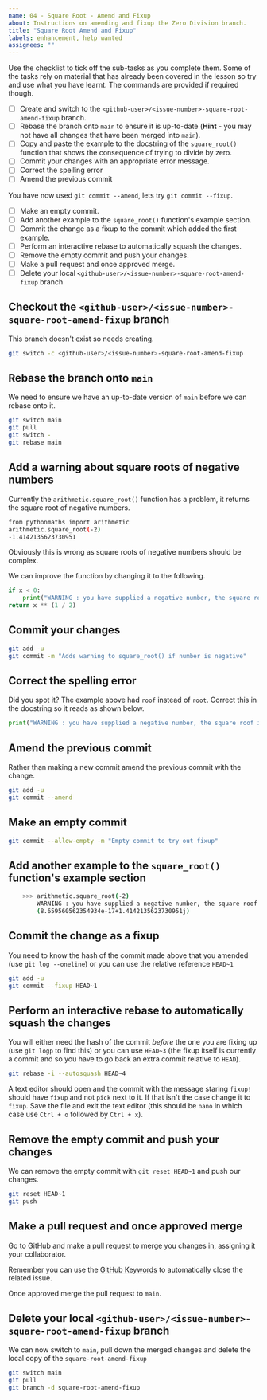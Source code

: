 ```yaml
---
name: 04 - Square Root - Amend and Fixup
about: Instructions on amending and fixup the Zero Division branch.
title: "Square Root Amend and Fixup"
labels: enhancement, help wanted
assignees: ""
---
```


Use the checklist to tick off the sub-tasks as you complete them. Some of the tasks rely on material that has already
been covered in the lesson so try and use what you have learnt. The commands are provided if required though.

- [ ] Create and switch to the `<github-user>/<issue-number>-square-root-amend-fixup` branch.
- [ ] Rebase the branch onto `main` to ensure it is up-to-date (**Hint** - you may not have all changes that have been
      merged into `main`).
- [ ] Copy and paste the example to the docstring of the `square_root()` function that shows the consequence of trying to
      divide by zero.
- [ ] Commit your changes with an appropriate error message.
- [ ] Correct the spelling error
- [ ] Amend the previous commit

You have now used `git commit --amend`, lets try `git commit --fixup`.

- [ ] Make an empty commit.
- [ ] Add another example to the `square_root()` function's example section.
- [ ] Commit the change as a fixup to the commit which added the first example.
- [ ] Perform an interactive rebase to automatically squash the changes.
- [ ] Remove the empty commit and push your changes.
- [ ] Make a pull request and once approved merge.
- [ ] Delete your local `<github-user>/<issue-number>-square-root-amend-fixup` branch

## Checkout the `<github-user>/<issue-number>-square-root-amend-fixup` branch

This branch doesn't exist so needs creating.

```bash
git switch -c <github-user>/<issue-number>-square-root-amend-fixup
```

## Rebase the branch onto `main`

We need to ensure we have an up-to-date version of `main` before we can rebase onto it.

```bash
git switch main
git pull
git switch -
git rebase main
```

## Add a warning about square roots of negative numbers

Currently the `arithmetic.square_root()` function has a problem, it returns the square root of negative numbers.

```bash
from pythonmaths import arithmetic
arithmetic.square_root(-2)
-1.4142135623730951
```

Obviously this is wrong as square roots of negative numbers should be complex.

We can improve the function by changing it to the following.

```python
if x < 0:
    print("WARNING : you have supplied a negative number, the square roof is complex.")
return x ** (1 / 2)
```

## Commit your changes

```bash
git add -u
git commit -m "Adds warning to square_root() if number is negative"
```

## Correct the spelling error

Did you spot it? The example above had `roof` instead of `root`. Correct this in the docstring so it reads as shown
below.

```python
print("WARNING : you have supplied a negative number, the square roof is complex.")
```

## Amend the previous commit

Rather than making a new commit amend the previous commit with the change.

```bash
git add -u
git commit --amend
```

## Make an empty commit

```bash
git commit --allow-empty -m "Empty commit to try out fixup"
```

## Add another example to the `square_root()` function's example section

```bash
    >>> arithmetic.square_root(-2)
        WARNING : you have supplied a negative number, the square roof is complex.
        (8.659560562354934e-17+1.4142135623730951j)
```

## Commit the change as a fixup

You need to know the hash of the commit made above that you amended (use `git log --oneline`) or you can use the
relative reference `HEAD~1`

```bash
git add -u
git commit --fixup HEAD~1
```

## Perform an interactive rebase to automatically squash the changes

You will either need the hash of the commit _before_ the one you are fixing up (use `git logp` to find this) or
you can use `HEAD~3` (the fixup itself is currently a commit and so you have to go back an extra commit relative to
`HEAD`).

```bash
git rebase -i --autosquash HEAD~4
```

A text editor should open and the commit with the message staring `fixup!` should have `fixup` and not `pick` next to
it. If that isn't the case change it to `fixup`. Save the file and exit the text editor (this should be `nano` in which
case use `Ctrl + o` followed by `Ctrl + x`).

## Remove the empty commit and push your changes

We can remove the empty commit with `git reset HEAD~1` and push our changes.

```bash
git reset HEAD~1
git push
```

## Make a pull request and once approved merge

Go to GitHub and make a pull request to merge you changes in, assigning it your collaborator.

Remember you can use the [GitHub
Keywords](https://docs.github.com/en/get-started/writing-on-github/working-with-advanced-formatting/using-keywords-in-issues-and-pull-requests)
to automatically close the related issue.

Once approved merge the pull request to `main`.

## Delete your local `<github-user>/<issue-number>-square-root-amend-fixup` branch

We can now switch to `main`, pull down the merged changes and delete the local copy of the `square-root-amend-fixup`

```bash
git switch main
git pull
git branch -d square-root-amend-fixup
```
